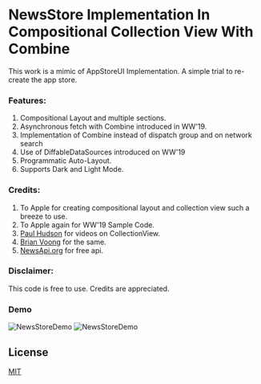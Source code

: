 # NewsStore Implementation In Compositional Collection View With Combine

This work is a mimic of AppStoreUI Implementation. A simple trial to re-create the app store.

### Features:

1. Compositional Layout and multiple sections.
2. Asynchronous fetch with Combine introduced in WW'19.
3. Implementation of Combine instead of dispatch group and on network search
4. Use of DiffableDataSources introduced on WW'19
5. Programmatic Auto-Layout.
7. Supports Dark and Light Mode.

### Credits:

1. To Apple for creating compositional layout and collection view such a breeze to use.
2. To Apple again for WW'19 Sample Code. 
3. [Paul Hudson](https://www.youtube.com/channel/UCmJi5RdDLgzvkl3Ly0DRMlQ) for videos on CollectionView.
4. [Brian Voong](https://www.youtube.com/channel/UCuP2vJ6kRutQBfRmdcI92mA) for the same.
5. [NewsApi.org](https://newsapi.org) for free api.

### Disclaimer:

This code is free to use. Credits are appreciated.

### Demo

![NewsStoreDemo](Demo1.gif)
![NewsStoreDemo](Demo2.gif)





## License
[MIT](https://choosealicense.com/licenses/mit/)
